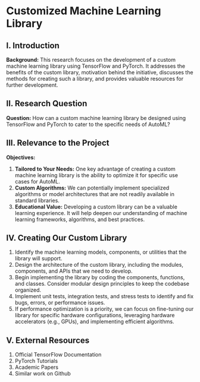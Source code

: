 # Customized Machine Learning Library

## I. Introduction

**Background:**
This research focuses on the development of a custom machine learning library using TensorFlow and PyTorch. It addresses the benefits of the custom library, motivation behind the initiative, discusses the methods for creating such a library, and provides valuable resources for further development.

## II. Research Question

**Question:**
How can a custom machine learning library be designed using TensorFlow and PyTorch to cater to the specific needs of AutoML?

## III. Relevance to the Project

**Objectives:**
1. **Tailored to Your Needs:** One key advantage of creating a custom machine learning library is the ability to optimize it for specific use cases for AutoML.
2. **Custom Algorithms:** We can potentially implement specialized algorithms or model architectures that are not readily available in standard libraries.
3. **Educational Value:** Developing a custom library can be a valuable learning experience. It will help deepen our understanding of machine learning frameworks, algorithms, and best practices.

## IV. Creating Our Custom Library

1. Identify the machine learning models, components, or utilities that the library will support.
2. Design the architecture of the custom library, including the modules, components, and APIs that we need to develop.
3. Begin implementing the library by coding the components, functions, and classes. Consider modular design principles to keep the codebase organized.
4. Implement unit tests, integration tests, and stress tests to identify and fix bugs, errors, or performance issues.
5. If performance optimization is a priority, we can focus on fine-tuning our library for specific hardware configurations, leveraging hardware accelerators (e.g., GPUs), and implementing efficient algorithms.

## V. External Resources

1. Official TensorFlow Documentation
2. PyTorch Tutorials
3. Academic Papers
4. Similar work on Github
